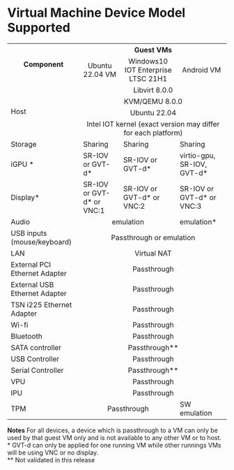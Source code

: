 # Virtual Machine Device Model Supported

<table>
    <tr><th rowspan="2">Component</th><th colspan="4">Guest VMs</th></tr>
    <tr><td align="center">Ubuntu 22.04 VM</td><td align="center">Windows10 IOT Enterprise LTSC 21H1</td><td align="center">Android VM</td></tr>
    <tr><td rowspan="4"> Host </td><td colspan="3" align="center">Libvirt 8.0.0</td></tr>
    <tr><td class="centre" colspan="3" align="center">KVM/QEMU 8.0.0</td></tr>
    <tr><td colspan="3" align="center">Ubuntu 22.04</td></tr>
    <tr><td colspan="3" align="center">Intel IOT kernel (exact version may differ for each platform)</td></tr>
    <tr><td>Storage</td><td>Sharing</td><td>Sharing</td><td>Sharing</td></tr>
    <tr><td>iGPU *</td><td>SR-IOV or GVT-d*</td><td>SR-IOV or GVT-d*</td><td>virtio-gpu, SR-IOV, GVT-d*</td></tr>
    <tr><td>Display*</td><td>SR-IOV or GVT-d* or VNC:1</td><td>SR-IOV or GVT-d* or VNC:2</td><td>SR-IOV or GVT-d* or VNC:3</td></tr>
    <tr><td>Audio</td><td colspan="2" align="center">emulation</td><td>emulation*</td></tr>
    <tr><td>USB inputs (mouse/keyboard)</td><td colspan="3" align="center">Passthrough or emulation</td></td></tr>
    <tr><td>LAN</td><td colspan="3" align="center">Virtual NAT</td></tr>
    <tr><td>External PCI Ethernet Adapter</td><td colspan="3" align="center">Passthrough</td></tr>
    <tr><td>External USB Ethernet Adapter</td><td colspan="3" align="center">Passthrough</td></tr>
    <tr><td>TSN i225 Ethernet Adapter</td><td colspan="3" align="center">Passthrough</td></tr>
    <tr><td>Wi-fi</td><td colspan="3" align="center">Passthrough</td></tr>
    <tr><td>Bluetooth</td><td colspan="3" align="center">Passthrough</td></tr>
    <tr><td>SATA controller</td><td colspan="3" align="center">Passthrough**</td></tr>
    <tr><td>USB Controller</td><td colspan="3" align="center">Passthrough</td></tr>
    <tr><td>Serial Controller</td><td colspan="3" align="center">Passthrough**</td></tr>
    <tr><td>VPU</td><td colspan="3" align="center">Passthrough</td></tr>
    <tr><td>IPU</td><td colspan="3" align="center">Passthrough</td></tr>
    <tr><td>TPM</td><td colspan="2" align="center">Passthrough</td><td>SW emulation</td></tr>
</table>

**Notes**
For all devices, a device which is passthrough to a VM can only be used by that guest VM only and is not available to any other VM or to host.
</br>\* GVT-d can only be applied for one running VM while other runnings VMs will be using VNC or no display.
</br>\*\* Not validated in this release
